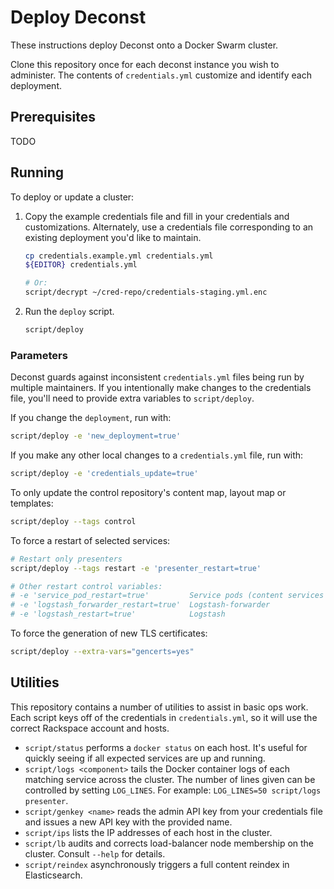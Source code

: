 # Deploy Deconst

These instructions deploy Deconst onto a Docker Swarm cluster.

Clone this repository once for each deconst instance you wish to administer. The contents of `credentials.yml` customize and identify each deployment.

## Prerequisites

TODO

## Running

To deploy or update a cluster:

1. Copy the example credentials file and fill in your credentials and customizations. Alternately, use a credentials file corresponding to an existing deployment you'd like to maintain.

    ```bash
    cp credentials.example.yml credentials.yml
    ${EDITOR} credentials.yml

    # Or:
    script/decrypt ~/cred-repo/credentials-staging.yml.enc
    ```

1. Run the `deploy` script.

    ```bash
    script/deploy
    ```

### Parameters

Deconst guards against inconsistent `credentials.yml` files being run by multiple maintainers. If you intentionally make changes to the credentials file, you'll need to provide extra variables to `script/deploy`.

If you change the `deployment`, run with:

```bash
script/deploy -e 'new_deployment=true'
```

If you make any other local changes to a `credentials.yml` file, run with:

```bash
script/deploy -e 'credentials_update=true'
```

To only update the control repository's content map, layout map or templates:

```bash
script/deploy --tags control
```

To force a restart of selected services:

```bash
# Restart only presenters
script/deploy --tags restart -e 'presenter_restart=true'

# Other restart control variables:
# -e 'service_pod_restart=true'         Service pods (content services and presenter)
# -e 'logstash_forwarder_restart=true'  Logstash-forwarder
# -e 'logstash_restart=true'            Logstash
```

To force the generation of new TLS certificates:

```bash
script/deploy --extra-vars="gencerts=yes"
```

## Utilities

This repository contains a number of utilities to assist in basic ops work. Each script keys off of the credentials in `credentials.yml`, so it will use the correct Rackspace account and hosts.

* `script/status` performs a `docker status` on each host. It's useful for quickly seeing if all expected services are up and running.
* `script/logs <component>` tails the Docker container logs of each matching service across the cluster. The number of lines given can be controlled by setting `LOG_LINES`. For example: `LOG_LINES=50 script/logs presenter`.
* `script/genkey <name>` reads the admin API key from your credentials file and issues a new API key with the provided name.
* `script/ips` lists the IP addresses of each host in the cluster.
* `script/lb` audits and corrects load-balancer node membership on the cluster. Consult `--help` for details.
* `script/reindex` asynchronously triggers a full content reindex in Elasticsearch.
